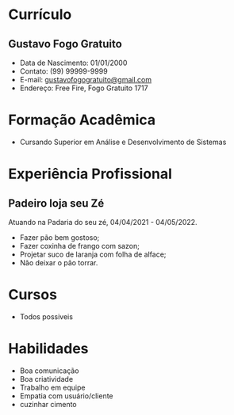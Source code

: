 # Currículo
## Gustavo Fogo Gratuito
* Data de Nascimento: 01/01/2000
* Contato: (99) 99999-9999
* E-mail: gustavofogogratuito@gmail.com
* Endereço: Free Fire, Fogo Gratuito 1717

# Formação Acadêmica
* Cursando Superior em Análise e Desenvolvimento de Sistemas

# Experiência Profissional
## Padeiro loja seu Zé

Atuando na Padaria do seu zé, 04/04/2021 - 04/05/2022.

* Fazer pão bem gostoso;
* Fazer coxinha de frango com sazon;
* Projetar suco de laranja com folha de alface;
* Não deixar o pão torrar.

# Cursos
* Todos possiveis

# Habilidades
* Boa comunicação
* Boa criatividade
* Trabalho em equipe
* Empatia com usuário/cliente
* cuzinhar cimento





